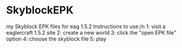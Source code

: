 # SkyblockEPK
my Skyblock EPK files for eag 1.5.2
Instructions to use:/n
1: visit a eaglercraft 1.5.2 site
2: create a new world
3: click the "open EPK file" option
4: choose the skyblock file
5: play
